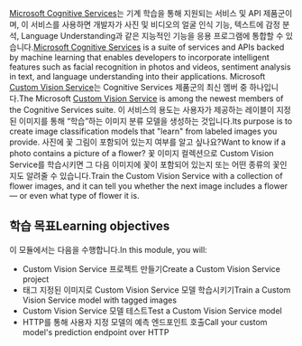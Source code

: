<span data-ttu-id="f117f-101">[Microsoft Cognitive Services](https://azure.microsoft.com/services/cognitive-services/ "Microsoft Cognitive Services")는 기계 학습을 통해 지원되는 서비스 및 API 제품군이며, 이 서비스를 사용하면 개발자가 사진 및 비디오의 얼굴 인식 기능, 텍스트에 감정 분석, Language Understanding과 같은 지능적인 기능을 응용 프로그램에 통합할 수 있습니다.</span><span class="sxs-lookup"><span data-stu-id="f117f-101">[Microsoft Cognitive Services](https://azure.microsoft.com/services/cognitive-services/ "Microsoft Cognitive Services") is a suite of services and APIs backed by machine learning that enables developers to incorporate intelligent features such as facial recognition in photos and videos, sentiment analysis in text, and language understanding into their applications.</span></span> <span data-ttu-id="f117f-102">Microsoft [Custom Vision Service](https://azure.microsoft.com/services/cognitive-services/custom-vision-service/)는 Cognitive Services 제품군의 최신 멤버 중 하나입니다.</span><span class="sxs-lookup"><span data-stu-id="f117f-102">The Microsoft [Custom Vision Service](https://azure.microsoft.com/services/cognitive-services/custom-vision-service/) is among the newest members of the Cognitive Services suite.</span></span> <span data-ttu-id="f117f-103">이 서비스의 용도는 사용자가 제공하는 레이블이 지정된 이미지를 통해 “학습”하는 이미지 분류 모델을 생성하는 것입니다.</span><span class="sxs-lookup"><span data-stu-id="f117f-103">Its purpose is to create image classification models that "learn" from labeled images you provide.</span></span> <span data-ttu-id="f117f-104">사진에 꽃 그림이 포함되어 있는지 여부를 알고 싶나요?</span><span class="sxs-lookup"><span data-stu-id="f117f-104">Want to know if a photo contains a picture of a flower?</span></span> <span data-ttu-id="f117f-105">꽃 이미지 컬렉션으로 Custom Vision Service를 학습시키면 그 다음 이미지에 꽃이 포함되어 있는지 또는 어떤 종류의 꽃인지도 알려줄 수 있습니다.</span><span class="sxs-lookup"><span data-stu-id="f117f-105">Train the Custom Vision Service with a collection of flower images, and it can tell you whether the next image includes a flower — or even what type of flower it is.</span></span>

## <a name="learning-objectives"></a><span data-ttu-id="f117f-106">학습 목표</span><span class="sxs-lookup"><span data-stu-id="f117f-106">Learning objectives</span></span>

<span data-ttu-id="f117f-107">이 모듈에서는 다음을 수행합니다.</span><span class="sxs-lookup"><span data-stu-id="f117f-107">In this module, you will:</span></span>

- <span data-ttu-id="f117f-108">Custom Vision Service 프로젝트 만들기</span><span class="sxs-lookup"><span data-stu-id="f117f-108">Create a Custom Vision Service project</span></span>
- <span data-ttu-id="f117f-109">태그 지정된 이미지로 Custom Vision Service 모델 학습시키기</span><span class="sxs-lookup"><span data-stu-id="f117f-109">Train a Custom Vision Service model with tagged images</span></span>
- <span data-ttu-id="f117f-110">Custom Vision Service 모델 테스트</span><span class="sxs-lookup"><span data-stu-id="f117f-110">Test a Custom Vision Service model</span></span>
- <span data-ttu-id="f117f-111">HTTP를 통해 사용자 지정 모델의 예측 엔드포인트 호출</span><span class="sxs-lookup"><span data-stu-id="f117f-111">Call your custom model's prediction endpoint over HTTP</span></span> 